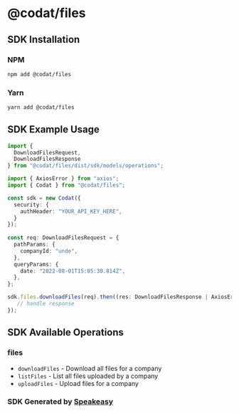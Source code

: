 # @codat/files

<!-- Start SDK Installation -->
## SDK Installation

### NPM

```bash
npm add @codat/files
```

### Yarn

```bash
yarn add @codat/files
```
<!-- End SDK Installation -->

## SDK Example Usage
<!-- Start SDK Example Usage -->
```typescript
import {
  DownloadFilesRequest,
  DownloadFilesResponse 
} from "@codat/files/dist/sdk/models/operations";

import { AxiosError } from "axios";
import { Codat } from "@codat/files";

const sdk = new Codat({
  security: {
    authHeader: "YOUR_API_KEY_HERE",
  }
});
    
const req: DownloadFilesRequest = {
  pathParams: {
    companyId: "unde",
  },
  queryParams: {
    date: "2022-08-01T15:05:30.814Z",
  },
};

sdk.files.downloadFiles(req).then((res: DownloadFilesResponse | AxiosError) => {
   // handle response
});
```
<!-- End SDK Example Usage -->

<!-- Start SDK Available Operations -->
## SDK Available Operations


### files

* `downloadFiles` - Download all files for a company
* `listFiles` - List all files uploaded by a company
* `uploadFiles` - Upload files for a company
<!-- End SDK Available Operations -->

### SDK Generated by [Speakeasy](https://docs.speakeasyapi.dev/docs/using-speakeasy/client-sdks)
